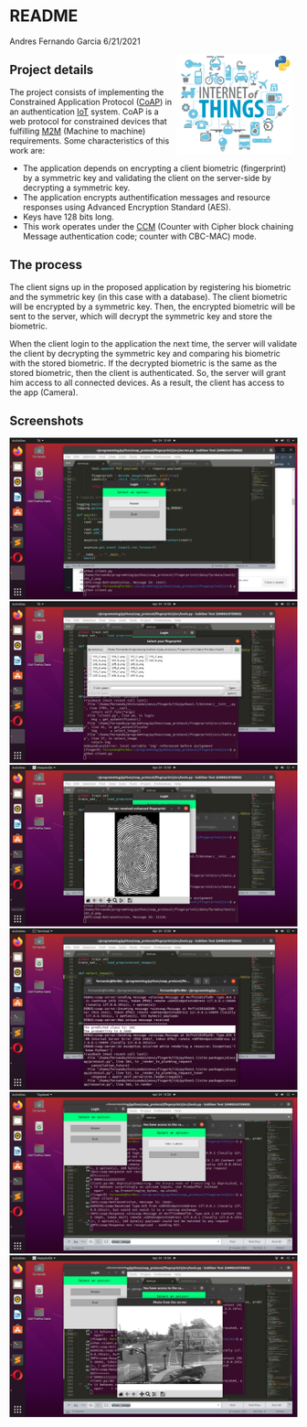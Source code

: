 README
================
Andres Fernando Garcia
6/21/2021

<img src="./imgs/iot.png"
    style="float: right; text-align: center; margin-right: 10px;" 
    height="40%" 
    width="40%"/>

## Project details

The project consists of implementing the Constrained Application
Protocol
([CoAP](https://en.wikipedia.org/wiki/Constrained_Application_Protocol))
in an authentication
[IoT](https://en.wikipedia.org/wiki/Internet_of_things) system. CoAP is
a web protocol for constrained devices that fulfilling
[M2M](https://en.wikipedia.org/wiki/Machine_to_machine) (Machine to
machine) requirements. Some characteristics of this work are:

  - The application depends on encrypting a client biometric
    (fingerprint) by a symmetric key and validating the client on the
    server-side by decrypting a symmetric key.
  - The application encrypts authentification messages and resource
    responses using Advanced Encryption Standard (AES).
  - Keys have 128 bits long.
  - This work operates under the
    [CCM](https://en.wikipedia.org/wiki/CCM_mode) (Counter with Cipher
    block chaining Message authentication code; counter with CBC-MAC)
    mode.

## The process

The client signs up in the proposed application by registering his
biometric and the symmetric key (in this case with a database). The
client biometric will be encrypted by a symmetric key. Then, the
encrypted biometric will be sent to the server, which will decrypt the
symmetric key and store the biometric.

When the client login to the application the next time, the server will
validate the client by decrypting the symmetric key and comparing his
biometric with the stored biometric. If the decrypted biometric is the
same as the stored biometric, then the client is authenticated. So, the
server will grant him access to all connected devices. As a result, the
client has access to the app (Camera).

## Screenshots

![](./imgs/Screenshot1.png) ![](./imgs/Screenshot2.png)
![](./imgs/Screenshot3.png) ![](./imgs/Screenshot4.png)
![](./imgs/Screenshot5.png) ![](./imgs/Screenshot6.png)
